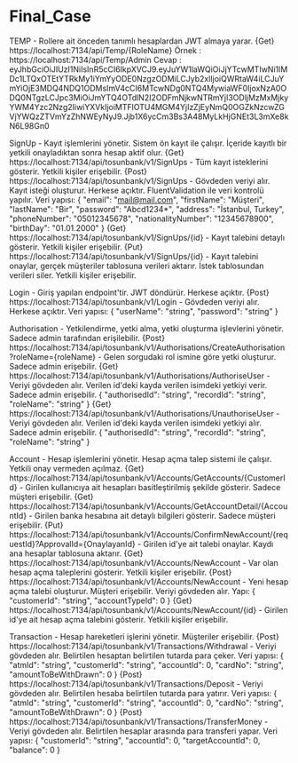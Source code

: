 # Final_Case

TEMP - Rollere ait önceden tanımlı hesaplardan JWT almaya yarar.
{Get} https://localhost:7134/api/Temp/{RoleName}
Örnek : https://localhost:7134/api/Temp/Admin
Cevap : eyJhbGciOiJIUzI1NiIsInR5cCI6IkpXVCJ9.eyJuYW1laWQiOiJjYTcwMTIwNi1lMDc1LTQxOTEtYTRkMy1iYmYyODE0NzgzODMiLCJyb2xlIjoiQWRtaW4iLCJuYmYiOjE3MDQ4NDQ1ODMsImV4cCI6MTcwNDg0NTQ4MywiaWF0IjoxNzA0ODQ0NTgzLCJpc3MiOiJmYTQ4OTdlN2I2ODFmNjkwNTRmYjI3ODljMzMxMjkyYWM4Yzc2Nzg2IiwiYXVkIjoiMTFlOTU4MGM4YjIzZjEyNmQ0OGZkNzcwZGVjYWQzZTVmYzZhNWEyNyJ9.Jjb1X6ycCm3Bs3A48MyLkHjGNEt3L3mXe8kN6L98Gn0

SignUp - Kayıt işlemlerini yönetir. Sistem ön kayıt ile çalışır. İçeride kayıtlı bir yetkili onayladıktan sonra hesap aktif olur.
{Get} https://localhost:7134/api/tosunbank/v1/SignUps - Tüm kayıt isteklerini gösterir. Yetkili kişiler erişebilir.
{Post} https://localhost:7134/api/tosunbank/v1/SignUps - Gövdeden veriyi alır. Kayıt isteği oluşturur. Herkese açıktır. FluentValidation ile veri kontrolü yapılır. Veri yapısı:
{
  "email": "mail@mail.com",
  "firstName": "Müşteri",
  "lastName": "Bir",
  "password": "Abcd1234*",
  "address": "İstanbul, Turkey",
  "phoneNumber": "05012345678",
  "nationalityNumber": "12345678900",
  "birthDay": "01.01.2000"
}
{Get} https://localhost:7134/api/tosunbank/v1/SignUps/{id} - Kayıt talebini detaylı gösterir. Yetkili kişiler erişebilir.
{Put} https://localhost:7134/api/tosunbank/v1/SignUps/{id} - Kayıt talebini onaylar, gerçek müşteriler tablosuna verileri aktarır. İstek tablosundan verileri siler. Yetkili kişiler erişebilir.

Login - Giriş yapılan endpoint'tir. JWT döndürür. Herkese açıktır.
{Post}  https://localhost:7134/api/tosunbank/v1/Login  - Gövdeden veriyi alır. Herkese açıktır. Veri yapısı:
{
  "userName": "string",
  "password": "string"
}

Authorisation - Yetkilendirme, yetki alma, yetki oluşturma işlevlerini yönetir. Sadece admin tarafından erişilebilir.
{Post} https://localhost:7134/api/tosunbank/v1/Authorisations/CreateAuthorisation?roleName={roleName} - Gelen sorgudaki rol ismine göre yetki oluşturur. Sadece admin erişebilir.
{Get}	https://localhost:7134/api/tosunbank/v1/Authorisations/AuthoriseUser - Veriyi gövdeden alır. Verilen id'deki kayda verilen isimdeki yetkiyi verir. Sadece admin erişebilir.
{
  "authorisedId": "string",
  "recordId": "string",
  "roleName": "string"
}
{Get}	https://localhost:7134/api/tosunbank/v1/Authorisations/UnauthoriseUser - Veriyi gövdeden alır. Verilen id'deki kayda verilen isimdeki yetkiyi alır. Sadece admin erişebilir.
{
  "authorisedId": "string",
  "recordId": "string",
  "roleName": "string"
}

Account - Hesap işlemlerini yönetir. Hesap açma talep sistemi ile çalışır. Yetkili onay vermeden açılmaz.
{Get}	https://localhost:7134/api/tosunbank/v1/Accounts/GetAccounts/{CustomerId} - Girilen kullanıcıya ait hesapları basitleştirilmiş şekilde gösterir. Sadece müşteri erişebilir. 
{Get}	https://localhost:7134/api/tosunbank/v1/Accounts/GetAccountDetail/{AccountId} - Girilen banka hesabına ait detaylı bilgileri gösterir. Sadece müşteri erişebilir.
{Put}	https://localhost:7134/api/tosunbank/v1/Accounts/ConfirmNewAccount/{requestId}?ApprovalId={OnaylayanId} - Girilen id'ye ait talebi onaylar. Kaydı ana hesaplar tablosuna aktarır.
{Get}	https://localhost:7134/api/tosunbank/v1/Accounts/NewAccount					- Var olan hesap açma taleplerini gösterir. Yetkili kişiler erişebilir.
{Post}	https://localhost:7134/api/tosunbank/v1/Accounts/NewAccount					- Yeni hesap açma talebi oluşturur. Müşteri erişebilir. Veriyi gövdeden alır. Yapı:
{
  "customerId": "string",
  "accountTypeId": 0
}
{Get}	https://localhost:7134/api/tosunbank/v1/Accounts/NewAccount/{id}			- Girilen id'ye ait hesap açma talebini gösterir. Yetkili kişiler erişebilir.

Transaction - Hesap hareketleri işlerini yönetir.	Müşteriler erişebilir.
{Post}	https://localhost:7134/api/tosunbank/v1/Transactions/Withdrawal			- Veriyi gövdeden alır. Belirtilen hesaptan belirtilen tutarda para çeker. Veri yapısı:
{
  "atmId": "string",
  "customerId": "string",
  "accountId": 0,
  "cardNo": "string",
  "amountToBeWithDrawn": 0
}
{Post}	https://localhost:7134/api/tosunbank/v1/Transactions/Deposit			- Veriyi gövdeden alır. Belirtilen hesaba belirtilen tutarda para yatırır. Veri yapısı:
{
  "atmId": "string",
  "customerId": "string",
  "accountId": 0,
  "cardNo": "string",
  "amountToBeWithDrawn": 0
}
{Post}	https://localhost:7134/api/tosunbank/v1/Transactions/TransferMoney		- Veriyi gövdeden alır. Belirtilen hesaplar arasında para transferi yapar. Veri yapısı:
{
  "customerId": "string",
  "accountId": 0,
  "targetAccountId": 0,
  "balance": 0
}